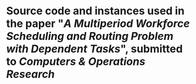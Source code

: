 # Source code and instances used in the paper "*A Multiperiod Workforce Scheduling and Routing Problem with Dependent Tasks*", submitted to *Computers & Operations Research*


